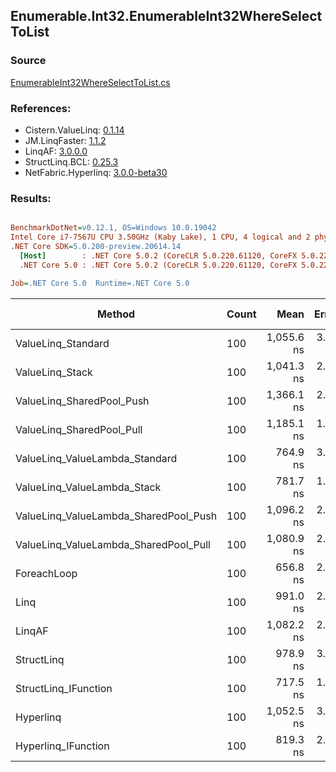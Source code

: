 ﻿## Enumerable.Int32.EnumerableInt32WhereSelectToList

### Source
[EnumerableInt32WhereSelectToList.cs](../LinqBenchmarks/Enumerable/Int32/EnumerableInt32WhereSelectToList.cs)

### References:
- Cistern.ValueLinq: [0.1.14](https://www.nuget.org/packages/Cistern.ValueLinq/0.1.14)
- JM.LinqFaster: [1.1.2](https://www.nuget.org/packages/JM.LinqFaster/1.1.2)
- LinqAF: [3.0.0.0](https://www.nuget.org/packages/LinqAF/3.0.0.0)
- StructLinq.BCL: [0.25.3](https://www.nuget.org/packages/StructLinq.BCL/0.25.3)
- NetFabric.Hyperlinq: [3.0.0-beta30](https://www.nuget.org/packages/NetFabric.Hyperlinq/3.0.0-beta30)

### Results:
``` ini

BenchmarkDotNet=v0.12.1, OS=Windows 10.0.19042
Intel Core i7-7567U CPU 3.50GHz (Kaby Lake), 1 CPU, 4 logical and 2 physical cores
.NET Core SDK=5.0.200-preview.20614.14
  [Host]        : .NET Core 5.0.2 (CoreCLR 5.0.220.61120, CoreFX 5.0.220.61120), X64 RyuJIT
  .NET Core 5.0 : .NET Core 5.0.2 (CoreCLR 5.0.220.61120, CoreFX 5.0.220.61120), X64 RyuJIT

Job=.NET Core 5.0  Runtime=.NET Core 5.0  

```
|                                Method | Count |       Mean |   Error |  StdDev | Ratio |  Gen 0 | Gen 1 | Gen 2 | Allocated |
|-------------------------------------- |------ |-----------:|--------:|--------:|------:|-------:|------:|------:|----------:|
|                    ValueLinq_Standard |   100 | 1,055.6 ns | 3.52 ns | 3.29 ns |  1.61 | 0.3281 |     - |     - |     688 B |
|                       ValueLinq_Stack |   100 | 1,041.3 ns | 2.35 ns | 2.09 ns |  1.59 | 0.1411 |     - |     - |     296 B |
|             ValueLinq_SharedPool_Push |   100 | 1,366.1 ns | 2.40 ns | 1.87 ns |  2.08 | 0.1411 |     - |     - |     296 B |
|             ValueLinq_SharedPool_Pull |   100 | 1,185.1 ns | 1.91 ns | 1.70 ns |  1.80 | 0.1411 |     - |     - |     296 B |
|        ValueLinq_ValueLambda_Standard |   100 |   764.9 ns | 3.93 ns | 3.49 ns |  1.16 | 0.3281 |     - |     - |     688 B |
|           ValueLinq_ValueLambda_Stack |   100 |   781.7 ns | 1.63 ns | 1.36 ns |  1.19 | 0.1411 |     - |     - |     296 B |
| ValueLinq_ValueLambda_SharedPool_Push |   100 | 1,096.2 ns | 2.71 ns | 2.53 ns |  1.67 | 0.1411 |     - |     - |     296 B |
| ValueLinq_ValueLambda_SharedPool_Pull |   100 | 1,080.9 ns | 2.94 ns | 2.75 ns |  1.65 | 0.1411 |     - |     - |     296 B |
|                           ForeachLoop |   100 |   656.8 ns | 2.46 ns | 2.18 ns |  1.00 | 0.3281 |     - |     - |     688 B |
|                                  Linq |   100 |   991.0 ns | 2.86 ns | 2.39 ns |  1.51 | 0.3853 |     - |     - |     808 B |
|                                LinqAF |   100 | 1,082.2 ns | 2.65 ns | 2.48 ns |  1.65 | 0.3281 |     - |     - |     688 B |
|                            StructLinq |   100 |   978.9 ns | 3.30 ns | 2.93 ns |  1.49 | 0.1831 |     - |     - |     384 B |
|                  StructLinq_IFunction |   100 |   717.5 ns | 1.53 ns | 1.36 ns |  1.09 | 0.1411 |     - |     - |     296 B |
|                             Hyperlinq |   100 | 1,052.5 ns | 3.52 ns | 3.12 ns |  1.60 | 0.1411 |     - |     - |     296 B |
|                   Hyperlinq_IFunction |   100 |   819.3 ns | 2.31 ns | 1.93 ns |  1.25 | 0.1411 |     - |     - |     296 B |
